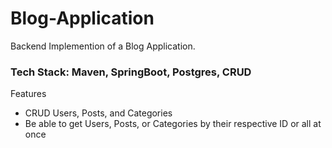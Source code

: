 # Blog-Application
Backend Implemention of a Blog Application. 
### Tech Stack: Maven, SpringBoot, Postgres, CRUD

Features 
  - CRUD Users, Posts, and Categories
  - Be able to get Users, Posts, or Categories by their respective ID or all at once
